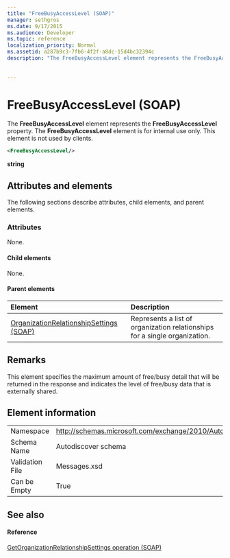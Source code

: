 ```yaml
---
title: "FreeBusyAccessLevel (SOAP)"
manager: sethgros
ms.date: 9/17/2015
ms.audience: Developer
ms.topic: reference
localization_priority: Normal
ms.assetid: a287b9c3-7fb6-4f2f-a8dc-15d4bc32394c
description: "The FreeBusyAccessLevel element represents the FreeBusyAccessLevel property. The FreeBusyAccessLevel element is for internal use only. This element is not used by clients."
 
 
---
```


# FreeBusyAccessLevel (SOAP)

The **FreeBusyAccessLevel** element represents the **FreeBusyAccessLevel** property. The **FreeBusyAccessLevel** element is for internal use only. This element is not used by clients. 
  
```XML
<FreeBusyAccessLevel/>
```

 **string**
## Attributes and elements

The following sections describe attributes, child elements, and parent elements.
  
### Attributes

None.
  
#### Child elements

None.
  
#### Parent elements

|**Element**|**Description**|
|:-----|:-----|
|[OrganizationRelationshipSettings (SOAP)](organizationrelationshipsettings-soap.md) <br/> |Represents a list of organization relationships for a single organization.  <br/> |
   
## Remarks

This element specifies the maximum amount of free/busy detail that will be returned in the response and indicates the level of free/busy data that is externally shared. 
  
## Element information

|||
|:-----|:-----|
|Namespace  <br/> |http://schemas.microsoft.com/exchange/2010/Autodiscover  <br/> |
|Schema Name  <br/> |Autodiscover schema  <br/> |
|Validation File  <br/> |Messages.xsd  <br/> |
|Can be Empty  <br/> |True  <br/> |
   
## See also

#### Reference

[GetOrganizationRelationshipSettings operation (SOAP)](getorganizationrelationshipsettings-operation-soap.md)

